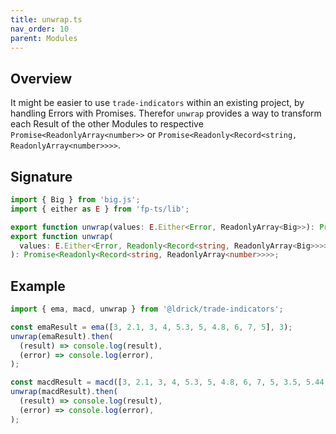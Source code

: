 ```yaml
---
title: unwrap.ts
nav_order: 10
parent: Modules
---
```


## Overview

It might be easier to use `trade-indicators` within an existing project, by handling Errors with Promises. Therefor `unwrap` provides a way to transform each Result of the other Modules to respective `Promise<ReadonlyArray<number>>` or `Promise<Readonly<Record<string, ReadonlyArray<number>>>>`.

## Signature

```typescript
import { Big } from 'big.js';
import { either as E } from 'fp-ts/lib';

export function unwrap(values: E.Either<Error, ReadonlyArray<Big>>): Promise<ReadonlyArray<number>>;
export function unwrap(
  values: E.Either<Error, Readonly<Record<string, ReadonlyArray<Big>>>>,
): Promise<Readonly<Record<string, ReadonlyArray<number>>>>;
```

## Example

```typescript
import { ema, macd, unwrap } from '@ldrick/trade-indicators';

const emaResult = ema([3, 2.1, 3, 4, 5.3, 5, 4.8, 6, 7, 5], 3);
unwrap(emaResult).then(
  (result) => console.log(result),
  (error) => console.log(error),
);

const macdResult = macd([3, 2.1, 3, 4, 5.3, 5, 4.8, 6, 7, 5, 3.5, 5.44, 8.1, 9.1, 11], 4, 5, 3);
unwrap(macdResult).then(
  (result) => console.log(result),
  (error) => console.log(error),
);
```
